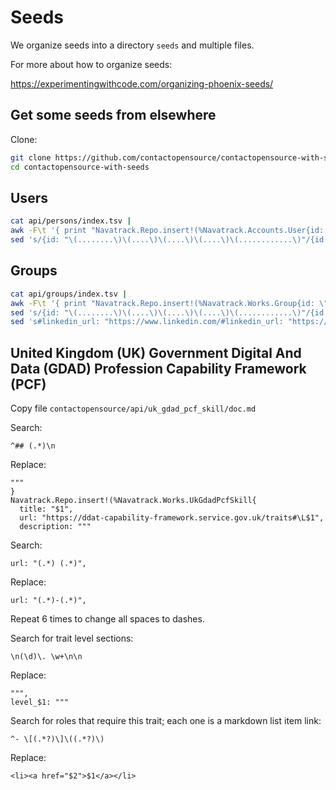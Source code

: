# Seeds

We organize seeds into a directory `seeds` and multiple files.

For more about how to organize seeds:

<https://experimentingwithcode.com/organizing-phoenix-seeds/>

## Get some seeds from elsewhere

Clone:

```sh
git clone https://github.com/contactopensource/contactopensource-with-seeds
cd contactopensource-with-seeds
```

## Users

```sh
cat api/persons/index.tsv |
awk -F\t '{ print "Navatrack.Repo.insert!(%Navatrack.Accounts.User{id: \"" $1 "\", name: \"" $3 "\", email: \"" $4 "\", phone: \"" $9 "\", url: \"" $7 "\", linkedin_url: \"https://linkedin.com/in/" $2 "\", avatar_image_400x400_url: \"https://example.com/" $6 "\", note: \"" $11 "\" })" }' |
sed 's/{id: "\(........\)\(....\)\(....\)\(....\)\(............\)"/{id: "\1-\2-\3-\4-\5"/'
```

## Groups

```sh
cat api/groups/index.tsv |
awk -F\t '{ print "Navatrack.Repo.insert!(%Navatrack.Works.Group{id: \"" $1 "\", name: \"" $3 "\", email: \"" $5 "\", phone: \"" $6 "\", postal: \"" $7 "\", url: \"https://example.com/" $2 "\", avatar_image_400x400_url: \"https://example.com/" $4 "\", linkedin_url: \"" $11 "\" })" }' |
sed 's/{id: "\(........\)\(....\)\(....\)\(....\)\(............\)"/{id: "\1-\2-\3-\4-\5"/' |
sed 's#linkedin_url: "https://www.linkedin.com/#linkedin_url: "https://linkedin.com/#'
```

## United Kingdom (UK) Government Digital And Data (GDAD) Profession Capability Framework (PCF)

Copy file `contactopensource/api/uk_gdad_pcf_skill/doc.md`

Search:

```regex-search
^## (.*)\n
```

Replace:

```regex-replace
"""
}
Navatrack.Repo.insert!(%Navatrack.Works.UkGdadPcfSkill{
  title: "$1",
  url: "https://ddat-capability-framework.service.gov.uk/traits#\L$1",
  description: """
```

Search:

```regex-search
url: "(.*) (.*)",
```

Replace:

```regex-replace
url: "(.*)-(.*)",
```

Repeat 6 times to change all spaces to dashes.

Search for trait level sections:

```regex-search
\n(\d)\. \w+\n\n
```

Replace:

```regex-replace
""",
level_$1: """
```

Search for roles that require this trait; each one is a markdown list item link:

```regex-search
^- \[(.*?)\]\((.*?)\)
```

Replace:

```regex-replace
<li><a href="$2">$1</a></li>
```
